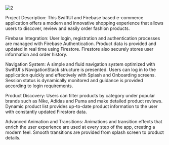 
![2](https://github.com/user-attachments/assets/238f3c35-dac3-48de-a392-348c34225586)

Project Description: This SwiftUI and Firebase based e-commerce application offers a modern and innovative shopping experience that allows users to discover, review and easily order fashion products.

Firebase Integration: User login, registration and authentication processes are managed with Firebase Authentication. Product data is provided and updated in real time using Firestore. Firestore also securely stores user information and order history.

Navigation System: A simple and fluid navigation system optimized with SwiftUI's NavigationStack structure is presented. Users can log in to the application quickly and effectively with Splash and Onboarding screens. Session status is dynamically monitored and guidance is provided according to login requirements.

Product Discovery: Users can filter products by category under popular brands such as Nike, Adidas and Puma and make detailed product reviews. Dynamic product list provides up-to-date product information to the user with constantly updated Firestore data.

Advanced Animation and Transitions: Animations and transition effects that enrich the user experience are used at every step of the app, creating a modern feel. Smooth transitions are provided from splash screen to product details.
